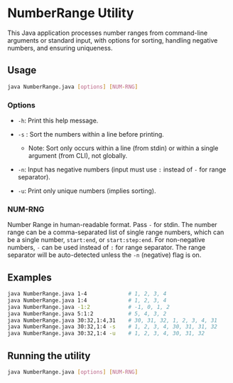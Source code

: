# NumberRange Utility

This Java application processes number ranges from command-line arguments or standard input, with options for sorting, handling negative numbers, and ensuring uniqueness.

## Usage

```sh
java NumberRange.java [options] [NUM-RNG]
```

### Options

- `-h`: Print this help message.

- `-s`  : Sort the numbers within a line before printing.
  - Note: Sort only occurs within a line (from stdin) or within a single argument (from CLI), not globally.
  
- `-n`: Input has negative numbers (input must use `:` instead of `-` for range separator).

- `-u`: Print only unique numbers (implies sorting).

### NUM-RNG

Number Range in human-readable format. Pass `-` for stdin. The number range can be a comma-separated list of single range numbers, which can be a single number, `start:end`, or `start:step:end`. For non-negative numbers, `-` can be used instead of `:` for range separator. The range separator will be auto-detected unless the `-n` (negative) flag is on.

## Examples

```sh
java NumberRange.java 1-4             # 1, 2, 3, 4
java NumberRange.java 1:4             # 1, 2, 3, 4
java NumberRange.java -1:2            # -1, 0, 1, 2
java NumberRange.java 5:1:2           # 5, 4, 3, 2
java NumberRange.java 30:32,1:4,31    # 30, 31, 32, 1, 2, 3, 4, 31
java NumberRange.java 30:32,1:4 -s    # 1, 2, 3, 4, 30, 31, 31, 32
java NumberRange.java 30:32,1:4 -u    # 1, 2, 3, 4, 30, 31, 32
```

## Running the utility

```sh
java NumberRange.java [options] [NUM-RNG]
```
